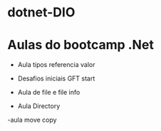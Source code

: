 # dotnet-DIO

# Aulas do bootcamp .Net 
- Aula tipos referencia valor

- Desafios iniciais GFT start

- Aula de file e file info

- Aula Directory

-aula move copy
